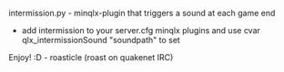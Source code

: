 intermission.py - minqlx-plugin that triggers a sound at each game end
- add intermission to your server.cfg minqlx plugins and use cvar qlx_intermissionSound "soundpath" to set

Enjoy! :D - roasticle (roast on quakenet IRC)
